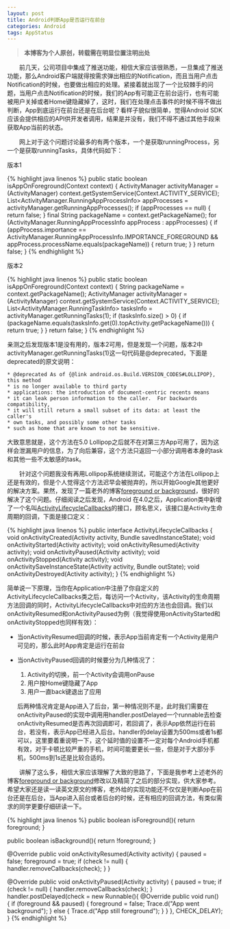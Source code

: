 ```yaml
---
layout: post
title: Android判断App是否运行在前台
categories: Android
tags: AppStatus
---
```


> **本博客为个人原创，转载需在明显位置注明出处**

&emsp;&emsp;前几天，公司项目中集成了推送功能，相信大家应该很熟悉，一旦集成了推送功能，那么Android客户端就得按需求弹出相应的Notification，而且当用户点击Notification的时候，也要做出相应的处理。紧接着就出现了一个比较棘手的问题，当用户点击Notification的时候，我们的App有可能正在前台运行，也有可能被用户关掉或者Home键隐藏掉了，这时，我们在处理点击事件的时候不得不做出判断，App到底运行在前台还是在后台呢？看样子貌似很简单，觉得Android SDK应该会提供相应的API供开发者调用，结果是并没有，我们不得不通过其他手段来获取App当前的状态。

&emsp;&emsp;网上对于这个问题讨论最多的有两个版本，一个是获取runningProcess，另一个是获取runningTasks，具体代码如下：

版本1

{% highlight java linenos %}
public static boolean isAppOnForeground(Context context) {
  ActivityManager activityManager = (ActivityManager) context.getSystemService(Context.ACTIVITY_SERVICE);
  List<ActivityManager.RunningAppProcessInfo> appProcesses = activityManager.getRunningAppProcesses();
  if (appProcesses == null) {
    return false;
  }
  final String packageName = context.getPackageName();
  for (ActivityManager.RunningAppProcessInfo appProcess : appProcesses) {
    if (appProcess.importance == ActivityManager.RunningAppProcessInfo.IMPORTANCE_FOREGROUND && appProcess.processName.equals(packageName)) {
      return true;
    }
  }
  return false;
}
{% endhighlight %}

版本2

{% highlight java linenos %}
public static boolean isAppOnForeground(Context context) {
  String packageName = context.getPackageName();
  ActivityManager activityManager = (ActivityManager) context.getSystemService(Context.ACTIVITY_SERVICE);
  List<ActivityManager.RunningTaskInfo> tasksInfo = activityManager.getRunningTasks(1);
  if (tasksInfo.size() > 0) {
    if (packageName.equals(tasksInfo.get(0).topActivity.getPackageName())) {
      return true;
    }
  }
  return false;
}
{% endhighlight %}

亲测之后发现版本1是没有用的，版本2可用，但是发现一个问题，版本2中activityManager.getRunningTasks(1)这一句代码是@deprecated，下面是deprecated的原文说明：

	* @deprecated As of {@link android.os.Build.VERSION_CODES#LOLLIPOP}, this method
	* is no longer available to third party
	* applications: the introduction of document-centric recents means
	* it can leak person information to the caller.  For backwards compatibility,
	* it will still return a small subset of its data: at least the caller's
	* own tasks, and possibly some other tasks
	* such as home that are known to not be sensitive.
	
大致意思就是，这个方法在5.0 Lollipop之后就不在对第三方App可用了，因为这样会泄漏用户的信息，为了向后兼容，这个方法只返回一小部分调用者本身的task和其他一些不太敏感的task。

&emsp;&emsp;针对这个问题我没有再用Lollipop系统继续测试，可能这个方法在Lollipop上还是有效的，但是个人觉得这个方法迟早会被抛弃的，所以开始Google其他更好的解决方案。果然，发现了一篇老外的博客[foreground or background](http://steveliles.github.io/is_my_android_app_currently_foreground_or_background.html)，很好的解决了这个问题。仔细阅读之后发现，Android 在4.0之后，Application类中新增了一个名叫[ActivityLifecycleCallbacks](http://developer.android.com/reference/android/app/Application.ActivityLifecycleCallbacks.html)的接口，顾名思义，该接口是Activity生命周期的回调，下面是接口定义：

{% highlight java linenos %}
public interface ActivityLifecycleCallbacks {
  void onActivityCreated(Activity activity, Bundle savedInstanceState);
  void onActivityStarted(Activity activity);
  void onActivityResumed(Activity activity);
  void onActivityPaused(Activity activity);
  void onActivityStopped(Activity activity);
  void onActivitySaveInstanceState(Activity activity, Bundle outState);
  void onActivityDestroyed(Activity activity);
}
{% endhighlight %}

简单说一下原理，当你在Application中注册了你自定义的ActivityLifecycleCallbacks类之后，每访问一个Activity，该Activity的生命周期方法回调的同时，ActivityLifecycleCallbacks中对应的方法也会回调。我们以onActivityResumed和onActivityPaused为例（我觉得使用onActivityStarted和onActivityStopped也同样有效）：

* 当onActivityResumed回调的时候，表示App当前肯定有一个Activity是用户可见的，那么此时App肯定是运行在前台

* 当onActivityPaused回调的时候要分为几种情况了：

    1. Activity的切换，前一个Activity会调用onPause
    2. 用户按Home键隐藏了App
    3. 用户一直back键退出了应用

    后两种情况肯定是App进入了后台，第一种情况则不是，此时我们需要在onActivityPaused的实现中调用用handler.postDelayed一个runnable去检查onActivityResumed是否再次回调即可，若回调了，表示App依然运行在前台，若没有，表示App已经进入后台。handler的delay设置为500ms或者1s都可以，这里要着重说明一下，这个延时值的设置不一定对每个Android手机都有效，对于卡顿比较严重的手机，时间可能要更长一些，但是对于大部分手机，500ms到1s还是比较合适的。
    
&emsp;&emsp;讲解了这么多，相信大家应该理解了大致的思路了，下面是我参考上述老外的博客[foreground or background](http://steveliles.github.io/is_my_android_app_currently_foreground_or_background.html)修改以及精简了之后的部分实现，供大家参考。希望大家还是读一读英文原文的博客，老外给的实现功能还不仅仅是判断App在前台还是在后台，当App进入前台或者后台的时候，还有相应的回调方法，有类似需求的同学更要仔细研读一下。

{% highlight java linenos %}
public boolean isForeground(){
  return foreground;
}
 
public boolean isBackground(){
  return !foreground;
}
 
@Override
public void onActivityResumed(Activity activity) {
  paused = false;
  foreground = true;
  if (check != null) {
    handler.removeCallbacks(check);
  }
}
 
@Override
public void onActivityPaused(Activity activity) {
  paused = true;
  if (check != null) {
    handler.removeCallbacks(check);
  }
  handler.postDelayed(check = new Runnable(){
    @Override
    public void run() {
      if (foreground && paused) {
        foreground = false;
        Trace.d("App went background");
      }
      else {
        Trace.d("App still foreground");
      }
    }
  }, CHECK_DELAY);
}
{% endhighlight %}
